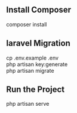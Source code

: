 
## Install Composer

composer install

## laravel Migration
cp .env.example .env <br>
php artisan key:generate <br>
php artisan migrate

## Run the Project
php artisan serve
